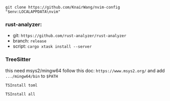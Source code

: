 ```
git clone https://github.com/KnairWang/nvim-config "$env:LOCALAPPDATA\nvim"
```

### rust-analyzer:
- git: `https://github.com/rust-analyzer/rust-analyzer`
- branch: `release`
- script: `cargo xtask install --server`


### TreeSitter
this need msys2/mingw64
follow this doc: `https://www.msys2.org/`
and add `.../mingw64/bin` to `$PATH`
```
TSInstall toml

TSInstall all
```


